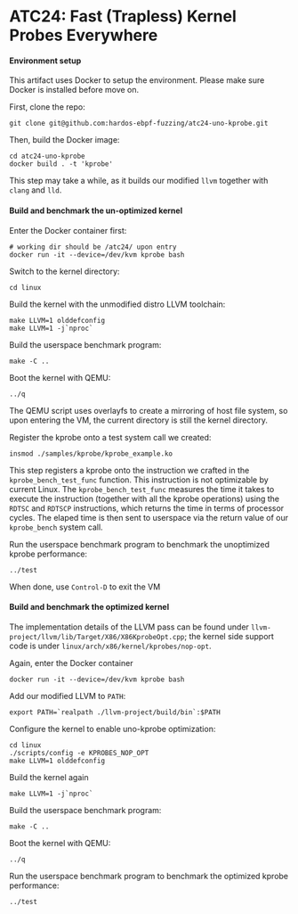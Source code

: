 # ATC24: Fast (Trapless) Kernel Probes Everywhere

#### Environment setup
This artifact uses Docker to setup the environment. Please make sure Docker
is installed before move on.

First, clone the repo:
```shell
git clone git@github.com:hardos-ebpf-fuzzing/atc24-uno-kprobe.git
```
Then, build the Docker image:
```shell
cd atc24-uno-kprobe
docker build . -t 'kprobe'
```
This step may take a while, as it builds our modified `llvm` together with
`clang` and `lld`.


#### Build and benchmark the un-optimized kernel
Enter the Docker container first:
```shell
# working dir should be /atc24/ upon entry
docker run -it --device=/dev/kvm kprobe bash
```

Switch to the kernel directory:
```shell
cd linux
```

Build the kernel with the unmodified distro LLVM toolchain:
```shell
make LLVM=1 olddefconfig
make LLVM=1 -j`nproc`
```

Build the userspace benchmark program:
```shell
make -C ..
```

Boot the kernel with QEMU:
```shell
../q
```

The QEMU script uses overlayfs to create a mirroring of host file system,
so upon entering the VM, the current directory is still the kernel
directory.

Register the kprobe onto a test system call we created:
```shell
insmod ./samples/kprobe/kprobe_example.ko
```
This step registers a kprobe onto the instruction we crafted in the
`kprobe_bench_test_func` function. This instruction is not optimizable by
current Linux. The `kprobe_bench_test_func` measures the time it takes to
execute the instruction (together with all the kprobe operations) using the
`RDTSC` and `RDTSCP` instructions, which returns the time in terms of
processor cycles. The elaped time is then sent to userspace via the return
value of our `kprobe_bench` system call.

Run the userspace benchmark program to benchmark the unoptimized kprobe
performance:
```shell
../test
```

When done, use `Control-D` to exit the VM

#### Build and benchmark the optimized kernel
The implementation details of the LLVM pass can be found under
`llvm-project/llvm/lib/Target/X86/X86KprobeOpt.cpp`; the kernel side
support code is under `linux/arch/x86/kernel/kprobes/nop-opt`.


Again, enter the Docker container
```shell
docker run -it --device=/dev/kvm kprobe bash
```

Add our modified LLVM to `PATH`:
```shell
export PATH=`realpath ./llvm-project/build/bin`:$PATH
```

Configure the kernel to enable uno-kprobe optimization:
```shell
cd linux
./scripts/config -e KPROBES_NOP_OPT
make LLVM=1 olddefconfig
```

Build the kernel again
```shell
make LLVM=1 -j`nproc`
```

Build the userspace benchmark program:
```shell
make -C ..
```

Boot the kernel with QEMU:
```shell
../q
```

Run the userspace benchmark program to benchmark the optimized kprobe
performance:
```shell
../test
```
